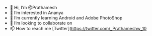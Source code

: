 - 👋 Hi, I’m @Prathamesh
- 👀 I’m interested in Ananya
- 🌱 I’m currently learning Android and Adobe PhotoShop
- 💞️ I’m looking to collaborate on 
- 📫 How to reach me [Twitter](https://twitter.com/_Prathameshw_10

<!---
Prathamesh1910/Prathamesh1910 is a ✨ special ✨ repository because its `README.md` (this file) appears on your GitHub profile.
You can click the Preview link to take a look at your changes.
--->
